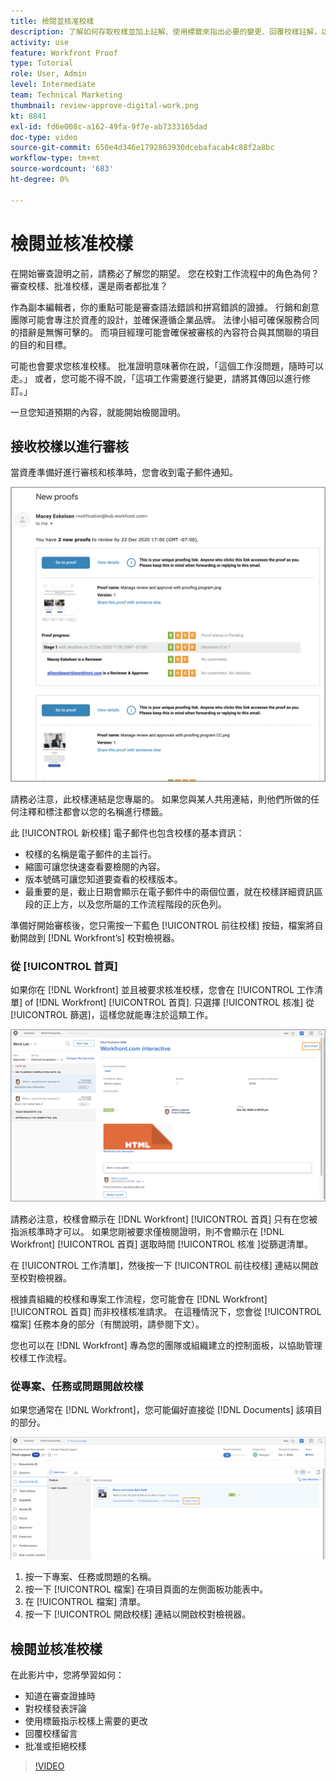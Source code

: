 ```yaml
---
title: 檢閱並核准校樣
description: 了解如何存取校樣並加上註解、使用標籤來指出必要的變更、回覆校樣註解，以及在 [!DNL Workfront].
activity: use
feature: Workfront Proof
type: Tutorial
role: User, Admin
level: Intermediate
team: Technical Marketing
thumbnail: review-approve-digital-work.png
kt: 8841
exl-id: fd6e008c-a162-49fa-9f7e-ab7333165dad
doc-type: video
source-git-commit: 650e4d346e1792863930dcebafacab4c88f2a8bc
workflow-type: tm+mt
source-wordcount: '683'
ht-degree: 0%

---
```


# 檢閱並核准校樣

在開始審查證明之前，請務必了解您的期望。 您在校對工作流程中的角色為何？ 審查校樣、批准校樣，還是兩者都批准？

作為副本編輯者，你的重點可能是審查語法錯誤和拼寫錯誤的證據。 行銷和創意團隊可能會專注於資產的設計，並確保遵循企業品牌。 法律小組可確保服務合同的措辭是無懈可擊的。 而項目經理可能會確保被審核的內容符合與其關聯的項目的目的和目標。

可能也會要求您核准校樣。 批准證明意味著你在說，「這個工作沒問題，隨時可以走。」 或者，您可能不得不說，「這項工作需要進行變更，請將其傳回以進行修訂。」

一旦您知道預期的內容，就能開始檢閱證明。

## 接收校樣以進行審核

當資產準備好進行審核和核準時，您會收到電子郵件通知。

![新校樣電子郵件的影像，要求檢閱和核准 [!DNL  Workfront].](assets/new-proof-emails.png)

請務必注意，此校樣連結是您專屬的。 如果您與某人共用連結，則他們所做的任何注釋和標注都會以您的名稱進行標籤。

此 [!UICONTROL 新校樣] 電子郵件也包含校樣的基本資訊：

* 校樣的名稱是電子郵件的主旨行。
* 縮圖可讓您快速查看要檢閱的內容。
* 版本號碼可讓您知道要查看的校樣版本。
* 最重要的是，截止日期會顯示在電子郵件中的兩個位置，就在校樣詳細資訊區段的正上方，以及您所屬的工作流程階段的灰色列。

準備好開始審核後，您只需按一下藍色 [!UICONTROL 前往校樣] 按鈕，檔案將自動開啟到 [!DNL Workfront’s] 校對檢視器。

### 從 [!UICONTROL 首頁]

如果你在 [!DNL Workfront] 並且被要求核准校樣，您會在 [!UICONTROL 工作清單] of [!DNL Workfront] [!UICONTROL 首頁]. 只選擇 [!UICONTROL 核准] 從 [!UICONTROL 篩選]，這樣您就能專注於這類工作。

![的影像 [!DNL Workfront] [!UICONTROL 首頁] 和 [!UICONTROL 核准] 已啟用篩選，並從清單中選取校樣。](assets/open-proof-from-home.png)

請務必注意，校樣會顯示在 [!DNL Workfront] [!UICONTROL 首頁] 只有在您被指派核準時才可以。 如果您剛被要求僅檢閱證明，則不會顯示在 [!DNL Workfront] [!UICONTROL 首頁] 選取時間 [!UICONTROL 核准 ]從篩選清單。

在 [!UICONTROL 工作清單]，然後按一下 [!UICONTROL 前往校樣] 連結以開啟至校對檢視器。

根據貴組織的校樣和專案工作流程，您可能會在 [!DNL Workfront] [!UICONTROL 首頁] 而非校樣核准請求。 在這種情況下，您會從 [!UICONTROL 檔案] 任務本身的部分（有關說明，請參閱下文）。

您也可以在 [!DNL Workfront] 專為您的團隊或組織建立的控制面板，以協助管理校樣工作流程。

### 從專案、任務或問題開啟校樣

如果您通常在 [!DNL Workfront]，您可能偏好直接從 [!DNL Documents] 該項目的部分。

![的影像 [!UICONTROL 檔案] 在 [!DNL  Workfront] 任務 [!UICONTROL 開啟校樣 ]反白顯示連結。](assets/open-proof-from-documents.png)

1. 按一下專案、任務或問題的名稱。
2. 按一下 [!UICONTROL 檔案] 在項目頁面的左側面板功能表中。
3. 在 [!UICONTROL 檔案] 清單。
4. 按一下 [!UICONTROL 開啟校樣] 連結以開啟校對檢視器。

## 檢閱並核准校樣

在此影片中，您將學習如何：

* 知道在審查證據時
* 對校樣發表評論
* 使用標籤指示校樣上需要的更改
* 回覆校樣留言
* 批准或拒絕校樣

>[!VIDEO](https://video.tv.adobe.com/v/335141/?quality=12&learn=on)

<!--
#### Learn more
* Create and manage proof comments
* Make decisions on a proof
* Review a static proof
* Tag users to share a proof
* Notifications for proof comments and decisions
-->

<!--
#### Guides
* Reviewing proofs in [!DNL Workfront]
* -->
